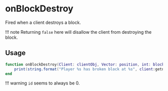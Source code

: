 # onBlockDestroy

Fired when a client destroys a block.

!!! note
    Returning ``false`` here will disallow the client from destroying the block.

## Usage

```lua
function onBlockDestroy(Client: clientObj, Vector: position, int: blockId)
    print(string.format("Player %s has broken block at %s", client:getname(), position))
end
```

!!! warning
    ``id`` seems to always be 0.
